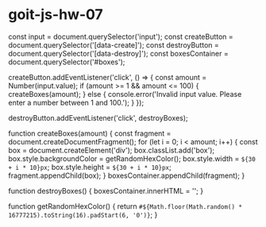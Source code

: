# goit-js-hw-07

const input = document.querySelector('input');
const createButton = document.querySelector('[data-create]');
const destroyButton = document.querySelector('[data-destroy]');
const boxesContainer = document.querySelector('#boxes');

createButton.addEventListener('click', () => {
const amount = Number(input.value);
if (amount >= 1 && amount <= 100) {
createBoxes(amount);
} else {
console.error('Invalid input value. Please enter a number between 1 and 100.');
}
});

destroyButton.addEventListener('click', destroyBoxes);

function createBoxes(amount) {
const fragment = document.createDocumentFragment();
for (let i = 0; i < amount; i++) {
const box = document.createElement('div');
box.classList.add('box');
box.style.backgroundColor = getRandomHexColor();
box.style.width = `${30 + i * 10}px`;
box.style.height = `${30 + i * 10}px`;
fragment.appendChild(box);
}
boxesContainer.appendChild(fragment);
}

function destroyBoxes() {
boxesContainer.innerHTML = '';
}

function getRandomHexColor() {
return `#${Math.floor(Math.random() * 16777215).toString(16).padStart(6, '0')}`;
}
